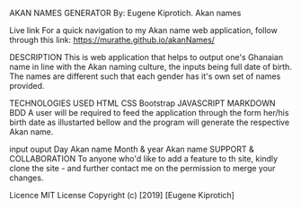 AKAN NAMES GENERATOR
By: Eugene Kiprotich. Akan names

Live link
For a quick navigation to my Akan name web application, follow through this link: https://murathe.github.io/akanNames/

DESCRIPTION
This is web application that helps to output one's Ghanaian name in line with the Akan naming culture, the inputs being full date of birth. The names are different such that each gender has it's own set of names provided.

TECHNOLOGIES USED
HTML
CSS
Bootstrap
JAVASCRIPT
MARKDOWN
BDD
A user will be required to feed the application through the form her/his birth date as illustarted bellow and the program will generate the respective Akan name.

input	ouput
Day	Akan name
Month & year	Akan name
SUPPORT & COLLABORATION
To anyone who'd like to add a feature to th site, kindly clone the site - and further contact me on the permission to merge your changes.

Licence
MIT License
Copyright (c) [2019] [Eugene Kiprotich]
